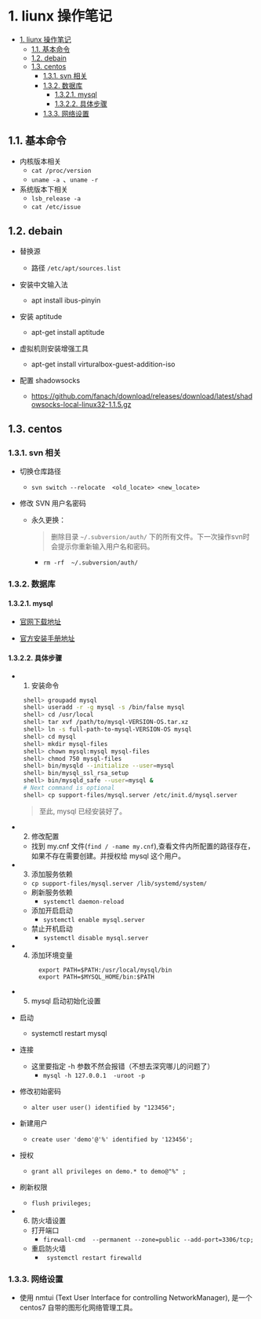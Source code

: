 # 1. liunx 操作笔记
<!-- TOC -->

- [1. liunx 操作笔记](#1-liunx-操作笔记)
  - [1.1. 基本命令](#11-基本命令)
  - [1.2. debain](#12-debain)
  - [1.3. centos](#13-centos)
    - [1.3.1. svn 相关](#131-svn-相关)
    - [1.3.2. 数据库](#132-数据库)
      - [1.3.2.1. mysql](#1321-mysql)
      - [1.3.2.2. 具体步骤](#1322-具体步骤)
    - [1.3.3. 网络设置](#133-网络设置)

<!-- /TOC -->

## 1.1. 基本命令
  - 内核版本相关
    - `cat /proc/version`
    - `uname -a `、`uname -r` 
  - 系统版本下相关
    - `lsb_release -a` 
    - `cat /etc/issue`

## 1.2. debain 
- 替换源
    - 路径 `/etc/apt/sources.list`

- 安装中文输入法
    - apt install ibus-pinyin

- 安装 aptitude
    - apt-get install aptitude

- 虚拟机则安装增强工具
    - apt-get install virturalbox-guest-addition-iso

- 配置 shadowsocks 
    - https://github.com/fanach/download/releases/download/latest/shadowsocks-local-linux32-1.1.5.gz


## 1.3. centos


### 1.3.1. svn 相关
- 切换仓库路径
  - `svn switch --relocate  <old_locate> <new_locate>`

- 修改 SVN 用户名密码
  - 永久更换：
    > 删除目录 `~/.subversion/auth/` 下的所有文件。下一次操作svn时会提示你重新输入用户名和密码。
    - `rm -rf  ~/.subversion/auth/`


### 1.3.2. 数据库

#### 1.3.2.1. mysql
- [官网下载地址](#https://cdn.mysql.com//Downloads/MySQL-8.0/mysql-8.0.17-linux-glibc2.12-x86_64.tar.xz)

- [官方安装手册地址](#https://dev.mysql.com/doc/refman/8.0/en/binary-installation.html)


#### 1.3.2.2. 具体步骤
- 1. 安装命令
   ```sh
    shell> groupadd mysql
    shell> useradd -r -g mysql -s /bin/false mysql
    shell> cd /usr/local
    shell> tar xvf /path/to/mysql-VERSION-OS.tar.xz
    shell> ln -s full-path-to-mysql-VERSION-OS mysql
    shell> cd mysql
    shell> mkdir mysql-files
    shell> chown mysql:mysql mysql-files
    shell> chmod 750 mysql-files
    shell> bin/mysqld --initialize --user=mysql
    shell> bin/mysql_ssl_rsa_setup
    shell> bin/mysqld_safe --user=mysql &
    # Next command is optional
    shell> cp support-files/mysql.server /etc/init.d/mysql.server
   ```
  > 至此, mysql 已经安装好了。

- 2. 修改配置
  - 找到 my.cnf 文件(`find / -name my.cnf`),查看文件内所配置的路径存在，如果不存在需要创建。并授权给 mysql 这个用户。

- 3. 添加服务依赖
  - `cp support-files/mysql.server /lib/systemd/system/`
  - 刷新服务依赖 
    - `systemctl daemon-reload` 
  - 添加开启启动  
    - `systemctl enable mysql.server`
  - 禁止开机启动
    - `systemctl disable mysql.server`

- 4. 添加环境变量
     ```
       export PATH=$PATH:/usr/local/mysql/bin
       export PATH=$MYSQL_HOME/bin:$PATH
     ```
 - 5. mysql 启动初始化设置
  - 启动
    - systemctl restart mysql
  - 连接
    - 这里要指定 -h 参数不然会报错（不想去深究哪儿的问题了）
      - `mysql -h 127.0.0.1  -uroot -p `  
  - 修改初始密码
    - `alter user user() identified by "123456";`
  - 新建用户
    - `create user 'demo'@'%' identified by '123456';`
  - 授权
    - `grant all privileges on demo.* to demo@"%" ;`
  - 刷新权限
    - `flush privileges;`       
 - 6. 防火墙设置
    - 打开端口
      - `firewall-cmd  --permanent --zone=public --add-port=3306/tcp;`
    - 重启防火墙
      - ` systemctl restart firewalld`  
    
### 1.3.3. 网络设置
- 使用 nmtui (Text User Interface for controlling NetworkManager), 是一个 centos7 自带的图形化网络管理工具。